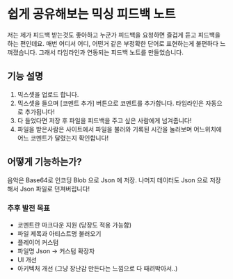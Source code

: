 # 쉽게 공유해보는 믹싱 피드백 노트

저는 제가 피드백 받는것도 좋아하고 누군가 피드백을 요청하면 즐겁게 듣고 피드백을 하는 편인데요.
매번 어디서 어디, 어떤거 같은 부정확한 단어로 표현하는게 불편하다 느껴졌습니다.
그래서 타임라인과 연동되는 피드백 노트를 만들었습니다.

## 기능 설명
1. 믹스셋을 업로드 합니다.
2. 믹스셋을 들으며 [코멘트 추가] 버튼으로 코멘트를 추가합니다. 타임라인은 자동으로 추가됩니다!
3. 다 들었다면 저장 후 파일을 피드백을 주고 싶은 사람에게 넘겨줍니다!
4. 파일을 받은사람은 사이트에서 파일을 불러와 기록된 시간을 눌러보며 어느위치에 어느 코멘트가 달렸는지 확인합니다!

## 어떻게 기능하는가?
음악은 Base64로 인코딩 Blob 으로 Json 에 저장. 나머지 데이터도 Json 으로 저장해서 Json 파일로 던져버립니다!

### 추후 발전 목표
- 코멘트란 마크다운 지원 (당장도 적용 가능함)
- 파일 제목과 아티스트명 불러오기
- 플레이어 커스텀
- 파일명 Json -> 커스텀 확장자
- UI 개선
- 아키텍처 개선 (그냥 장난감 만든다는 느낌으로 다 때려박아서..)